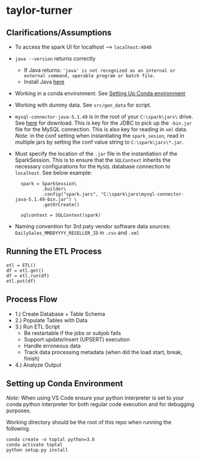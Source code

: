 # taylor-turner 

## Clarifications/Assumptions 
- To access the spark UI for localhost --> `localhost:4040`
- `java --version` returns correctly 
    - If Java returns: ```'java' is not recognized as an internal or external command, operable program or batch file.```
    - Install Java [here](https://www.java.com/en/download/)
- Working in a conda environment. See [Setting Up Conda environment](#setting_up_conda_environment)
- Working with dummy data. See `src/gen_data` for script.
- `mysql-connector-java-5.1.49` is in the root of your `C:\spark\jars\` drive. See [here](https://dev.mysql.com/downloads/connector/j/5.1.html) for download. This is key for the JDBC to pick up the `-bin.jar` file for the MySQL connection. This is also key for reading in `xml` data. *Note*: in the conf setting when instantiating the `spark_sesion`, read in multiple jars by setting the conf value string to `C:\spark\jars\*.jar`.
- Must specify the location of the `.jar` file in the instantiation of the SparkSession. This is to ensure that the `SQLContext` inherits the necessary configurations for the `MySQL` database connection to `localhost`. See below example: 
 
        spark = SparkSession\
                .builder\
                .config("spark.jars", "C:\spark\jars\mysql-connector-java-5.1.49-bin.jar") \
                .getOrCreate()

        sqlcontext = SQLContext(spark)
        
- Naming convention for 3rd paty vendor software data sources: `DailySales_MMDDYYYY_RESELLER_ID` in `.csv` and `.xml`

## Running the ETL Process 
```
etl = ETL()
df = etl.get() 
df = etl.run(df)
etl.put(df)
```

## Process Flow 
- 1.) Create Database + Table Schema 
- 2.) Populate Tables with Data 
- 3.) Run ETL Script
    - Be restartable if the jobs or subjob fails
    - Support update/insert (UPSERT) execution
    - Handle erroneous data
    - Track data processing metadata (when did the load start, break, finish)
- 4.) Analyze Output

## Setting up Conda Environment 
*Note*: When using VS Code ensure your python interpreter is set to your conda python interpreter 
for both regular code execution and for debugging purposes. 

Working directory should be the root of this repo when running the following. 
```
conda create -n toptal python=3.6
conda activate toptal
python setup.py install 
```
